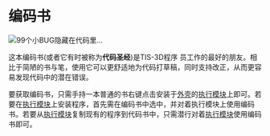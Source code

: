 # 编码书

![99个小BUG隐藏在代码里...](item:tis3d:book_code)

这本编码书(或者它有时被称为**代码圣经**)是TIS-3D程序 员工作的最好的朋友。相比于简陋的书与笔，使用它可以更舒适地为代码打草稿，同时支持改正，从而更容易发现代码中的潜在错误。

要获取编码书，只需手持一本普通的书右键点击安装于[外壳](..block/casing.md)的[执行模块](execution_module.md)上即可。若要在[执行模块](execution_module.md)上安装程序，首先需在编码书中选中，并对着执行模块上使用编码书。若要从[执行模块](execution_module.md)复制现有的程序到代码书中，只需潜行对着[执行模块](execution_module.md)使用编码书即可。